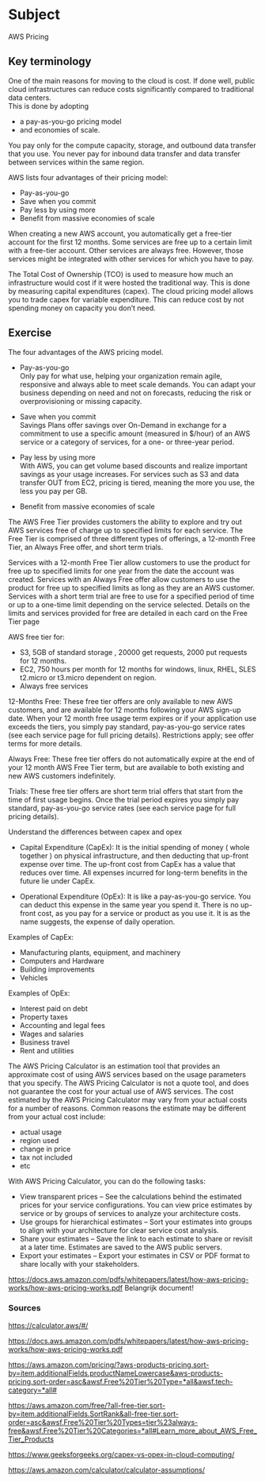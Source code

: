 # Subject
AWS Pricing

## Key terminology
One of the main reasons for moving to the cloud is cost. If done well, public cloud infrastructures can reduce costs significantly compared to traditional data centers.  
This is done by adopting  
- a pay-as-you-go pricing model  
- and economies of scale.  

You pay only for the compute capacity, storage, and outbound data transfer that you use. You never pay for inbound data transfer and data transfer between services within the same region.  

AWS lists four advantages of their pricing model:  

- Pay-as-you-go  
- Save when you commit  
- Pay less by using more  
- Benefit from massive economies of scale  

When creating a new AWS account, you automatically get a free-tier account for the first 12 months. Some services are free up to a certain limit with a free-tier account.
Other services are always free. However, those services might be integrated with other services for which you have to pay.  

The Total Cost of Ownership (TCO) is used to measure how much an infrastructure would cost if it were hosted the traditional way. This is done by measuring capital expenditures (capex). The cloud pricing model allows you to trade capex for variable expenditure. This can reduce cost by not spending money on capacity you don’t need.


## Exercise  
The four advantages of the AWS pricing model.  
- Pay-as-you-go  
 Only pay for what use, helping your organization remain agile, responsive and always able to meet scale demands. You can adapt your business depending on need and not on forecasts, reducing the risk or overprovisioning or missing capacity.  

- Save when you commit  
Savings Plans offer savings over On-Demand in exchange for a commitment to use a specific amount (measured in $/hour) of an AWS service or a category of services, for a one- or three-year period.  

- Pay less by using more  
With AWS, you can get volume based discounts and realize important savings as your usage increases. For services such as S3 and data transfer OUT from EC2, pricing is tiered, meaning the more you use, the less you pay per GB.  

- Benefit from massive economies of scale  

The AWS Free Tier provides customers the ability to explore and try out AWS services free of charge up to specified limits for each service. The Free Tier is comprised of three different types of offerings, a 12-month Free Tier, an Always Free offer, and short term trials.  

Services with a 12-month Free Tier allow customers to use the product for free up to specified limits for one year from the date the account was created. Services with an Always Free offer allow customers to use the product for free up to specified limits as long as they are an AWS customer. Services with a short term trial are free to use for a specified period of time or up to a one-time limit depending on the service selected. Details on the limits and services provided for free are detailed in each card on the Free Tier page

AWS free tier for:  
- S3, 5GB of standard storage , 20000 get requests, 2000 put requests for 12 months.
- EC2, 750 hours per month for 12 months for windows, linux, RHEL, SLES t2.micro or t3.micro dependent on region.
- Always free services  

12-Months Free: These free tier offers are only available to new AWS customers, and are available for 12 months following your AWS sign-up date. When your 12 month free usage term expires or if your application use exceeds the tiers, you simply pay standard, pay-as-you-go service rates (see each service page for full pricing details). Restrictions apply; see offer terms for more details.

Always Free: These free tier offers do not automatically expire at the end of your 12 month AWS Free Tier term, but are available to both existing and new AWS customers indefinitely.

Trials: These free tier offers are short term trial offers that start from the time of first usage begins. Once the trial period expires you simply pay standard, pay-as-you-go service rates (see each service page for full pricing details).

Understand the differences between capex and opex  

- Capital Expenditure (CapEx): It is the initial spending of money ( whole together ) on physical infrastructure, and then deducting that up-front expense over time. The up-front cost from CapEx has a value that reduces over time. All expenses incurred for long-term benefits in the future lie under CapEx.  

- Operational Expenditure (OpEx): It is like a pay-as-you-go service. You can deduct this expense in the same year you spend it. There is no up-front cost, as you pay for a service or product as you use it. It is as the name suggests, the expense of daily operation.  

Examples of CapEx:   
- Manufacturing plants, equipment, and machinery
- Computers and Hardware
- Building improvements
- Vehicles  

Examples of OpEx:  
- Interest paid on debt
- Property taxes
- Accounting and legal fees
- Wages and salaries
- Business travel
- Rent and utilities  

The AWS Pricing Calculator is an estimation tool that provides an approximate cost of using AWS services based on the usage parameters that you specify. The AWS Pricing Calculator is not a quote tool, and does not guarantee the cost for your actual use of AWS services. The cost estimated by the AWS Pricing Calculator may vary from your actual costs for a number of reasons. Common reasons the estimate may be different from your actual cost include:  
- actual usage  
- region used  
- change in price
- tax not included  
- etc  

With AWS Pricing Calculator, you can do the following tasks:

- View transparent prices – See the calculations behind the estimated prices for your service configurations. You can view price estimates by service or by groups of services to analyze your architecture costs.
- Use groups for hierarchical estimates – Sort your estimates into groups to align with your architecture for clear service cost analysis.
- Share your estimates – Save the link to each estimate to share or revisit at a later time. Estimates are saved to the AWS public servers.
- Export your estimates – Export your estimates in CSV or PDF format to share locally with your stakeholders.

https://docs.aws.amazon.com/pdfs/whitepapers/latest/how-aws-pricing-works/how-aws-pricing-works.pdf  Belangrijk document!

### Sources
https://calculator.aws/#/  

https://docs.aws.amazon.com/pdfs/whitepapers/latest/how-aws-pricing-works/how-aws-pricing-works.pdf  

https://aws.amazon.com/pricing/?aws-products-pricing.sort-by=item.additionalFields.productNameLowercase&aws-products-pricing.sort-order=asc&awsf.Free%20Tier%20Type=*all&awsf.tech-category=*all#  

https://aws.amazon.com/free/?all-free-tier.sort-by=item.additionalFields.SortRank&all-free-tier.sort-order=asc&awsf.Free%20Tier%20Types=tier%23always-free&awsf.Free%20Tier%20Categories=*all#Learn_more_about_AWS_Free_Tier_Products  

https://www.geeksforgeeks.org/capex-vs-opex-in-cloud-computing/  

https://aws.amazon.com/calculator/calculator-assumptions/